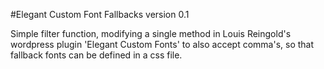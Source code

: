 #Elegant Custom Font Fallbacks
version 0.1


Simple filter function, modifying a single method in Louis Reingold's wordpress plugin 'Elegant Custom Fonts' to also accept comma's, so that fallback fonts can be defined in a css file.



